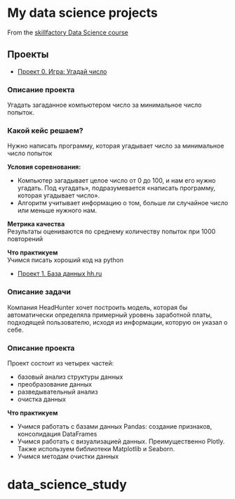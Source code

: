 
# My data science projects
From the [skillfactory Data Science course](https://skillfactory.ru/data-scientist)

## Проекты

* [Проект 0. Игра: Угадай число](https://github.com/olgavekov/data_science_study/tree/project_0)

### Описание проекта    
Угадать загаданное компьютером число за минимальное число попыток.

### Какой кейс решаем?    
Нужно написать программу, которая угадывает число за минимальное число попыток

**Условия соревнования:**  
- Компьютер загадывает целое число от 0 до 100, и нам его нужно угадать. Под «угадать», подразумевается «написать программу, которая угадывает число».
- Алгоритм учитывает информацию о том, больше ли случайное число или меньше нужного нам.

**Метрика качества**     
Результаты оцениваются по среднему количеству попыток при 1000 повторений

**Что практикуем**     
Учимся писать хороший код на python


* [Проект 1. База данных hh.ru](https://github.com/olgavekov/data_science_study/tree/Project_1)

### Описание задачи 
Компания HeadHunter хочет построить модель, которая бы автоматически определяла примерный уровень заработной платы, подходящей пользователю, исходя из информации, которую он указал о себе. 

### Описание проекта 
Проект состоит из четырех частей:
- базовый анализ структуры данных
- преобразование данных
- разведывательный анализ
- очистка данных


**Что практикуем**     
- Учимся работать с базами данных Pandas: создание признаков, консолидация DataFrames
- Учимся работать с визуализацией данных. Преимущественно Plotly. Также используем библиотеки Matplotlib и Seaborn.
- Учимся методам очистки данных



# data_science_study